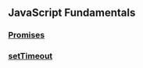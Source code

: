 ## JavaScript Fundamentals

### [Promises](https://github.com/BekCodingAddict/JavaScript/blob/master/Fundamentals/Promises.md)
### [setTimeout](https://github.com/BekCodingAddict/JavaScript/blob/master/Fundamentals/setTimeout.md)
